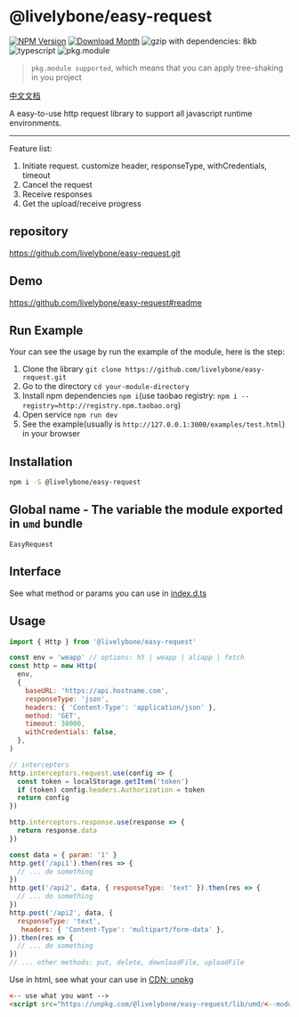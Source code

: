 # @livelybone/easy-request
[![NPM Version](http://img.shields.io/npm/v/@livelybone/easy-request.svg?style=flat-square)](https://www.npmjs.com/package/@livelybone/easy-request)
[![Download Month](http://img.shields.io/npm/dm/@livelybone/easy-request.svg?style=flat-square)](https://www.npmjs.com/package/@livelybone/easy-request)
![gzip with dependencies: 8kb](https://img.shields.io/badge/gzip--with--dependencies-kb-brightgreen.svg "gzip with dependencies: 8kb")
![typescript](https://img.shields.io/badge/typescript-supported-blue.svg "typescript")
![pkg.module](https://img.shields.io/badge/pkg.module-supported-blue.svg "pkg.module")

> `pkg.module supported`, which means that you can apply tree-shaking in you project

[中文文档](./README-CN.md)

A easy-to-use http request library to support all javascript runtime environments.

---
Feature list:
1. Initiate request. customize header, responseType, withCredentials, timeout
2. Cancel the request
3. Receive responses
4. Get the upload/receive progress

## repository
https://github.com/livelybone/easy-request.git

## Demo
https://github.com/livelybone/easy-request#readme

## Run Example
Your can see the usage by run the example of the module, here is the step:

1. Clone the library `git clone https://github.com/livelybone/easy-request.git`
2. Go to the directory `cd your-module-directory`
3. Install npm dependencies `npm i`(use taobao registry: `npm i --registry=http://registry.npm.taobao.org`)
4. Open service `npm run dev`
5. See the example(usually is `http://127.0.0.1:3000/examples/test.html`) in your browser

## Installation
```bash
npm i -S @livelybone/easy-request
```

## Global name - The variable the module exported in `umd` bundle
`EasyRequest`

## Interface
See what method or params you can use in [index.d.ts](./index.d.ts)

## Usage
```js
import { Http } from '@livelybone/easy-request'

const env = 'weapp' // options: h5 | weapp | aliapp | fetch
const http = new Http(
  env,
  {
    baseURL: 'https://api.hostname.com',
    responseType: 'json',
    headers: { 'Content-Type': 'application/json' },
    method: 'GET',
    timeout: 30000,
    withCredentials: false,
  },
)

// interceptors
http.interceptors.request.use(config => {
  const token = localStorage.getItem('token')
  if (token) config.headers.Authorization = token
  return config
})

http.interceptors.response.use(response => {
  return response.data
})

const data = { param: '1' }
http.get('/api1').then(res => {
  // ... do something
})
http.get('/api2', data, { responseType: 'text' }).then(res => {
  // ... do something
})
http.post('/api2', data, {
  responseType: 'text',
   headers: { 'Content-Type': 'multipart/form-data' },
}).then(res => {
  // ... do something
})
// ... other methods: put, delete, downloadFile, uploadFile
```

Use in html, see what your can use in [CDN: unpkg](https://unpkg.com/@livelybone/easy-request/lib/umd/)
```html
<-- use what you want -->
<script src="https://unpkg.com/@livelybone/easy-request/lib/umd/<--module-->.js"></script>
```
